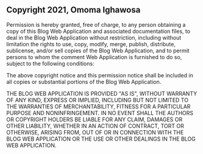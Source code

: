 ## Copyright 2021, Omoma Ighawosa

Permission is hereby granted, free of charge, to any person obtaining a copy of this Blog Web Application and associated documentation files, to deal in the Blog Web Application without restriction, including without limitation the rights to use, copy, modify, merge, publish, distribute, sublicense, and/or sell copies of the Blog Web Application, and to permit persons to whom the comment Web Application is furnished to do so, subject to the following conditions:

The above copyright notice and this permission notice shall be included in all copies or substantial portions of the Blog Web Application.

THE BLOG WEB APPLICATION IS PROVIDED "AS IS", WITHOUT WARRANTY OF ANY KIND, EXPRESS OR IMPLIED, INCLUDING BUT NOT LIMITED TO THE WARRANTIES OF MERCHANTABILITY, FITNESS FOR A PARTICULAR PURPOSE AND NONINFRINGEMENT. IN NO EVENT SHALL THE AUTHORS OR COPYRIGHT HOLDERS BE LIABLE FOR ANY CLAIM, DAMAGES OR OTHER LIABILITY, WHETHER IN AN ACTION OF CONTRACT, TORT OR OTHERWISE, ARISING FROM, OUT OF OR IN CONNECTION WITH THE BLOG WEB APPLICATION OR THE USE OR OTHER DEALINGS IN THE BLOG WEB APPLICATION.
